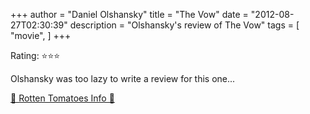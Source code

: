 +++
author = "Daniel Olshansky"
title = "The Vow"
date = "2012-08-27T02:30:39"
description = "Olshansky's review of The Vow"
tags = [
    "movie",
]
+++

Rating: ⭐⭐⭐

Olshansky was too lazy to write a review for this one...

[🍅 Rotten Tomatoes Info 🍅](https://www.rottentomatoes.com//m/the_vow_2012)
